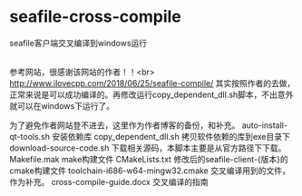 # seafile-cross-compile
seafile客户端交叉编译到windows运行

<br> 参考网站，很感谢该网站的作者！！\<br> 
http://www.ilovecpp.com/2018/06/25/seafile-compile/
其实按照作者的去做，正常来说是可以成功编译的。再修改运行copy_dependent_dll.sh脚本，不出意外就可以在windows下运行了。

为了避免作者网站登不进去，这里作为作者博客的备份，和补充。
auto-install-qt-tools.sh 安装依赖库
copy_dependent_dll.sh 拷贝软件依赖的库到exe目录下
download-source-code.sh 下载相关源码，本脚本主要是从官方路径下下载。
Makefile.mak make构建文件
CMakeLists.txt 修改后的seafile-client-{版本}的cmake构建文件
toolchain-i686-w64-mingw32.cmake 交叉编译用到的文件，作为补充。
cross-compile-guide.docx 交叉编译的指南
